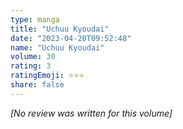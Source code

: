 ```yaml
---
type: manga
title: "Uchuu Kyoudai"
date: "2023-04-20T09:52:48"
name: "Uchuu Kyoudai"
volume: 30
rating: 3
ratingEmoji: ⭐️⭐️⭐️
share: false
---
```


*[No review was written for this volume]*

